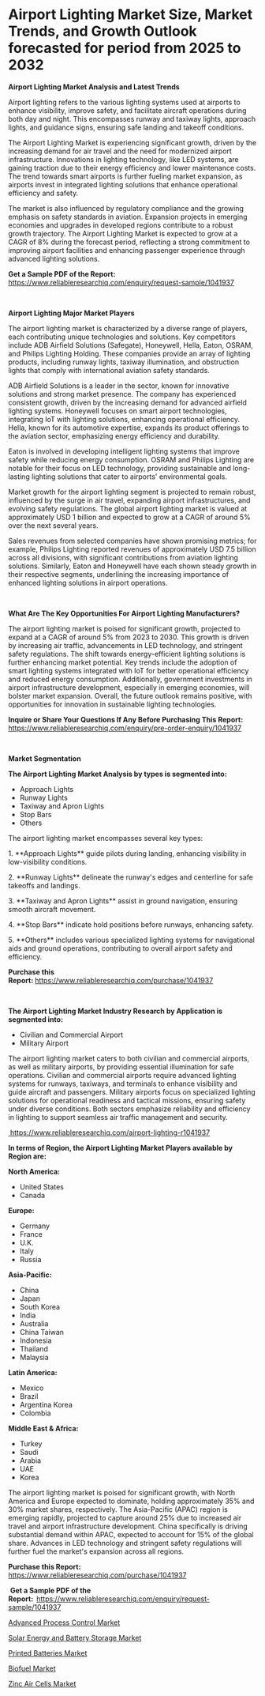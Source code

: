 <p><h1>Airport Lighting Market Size, Market Trends, and Growth Outlook forecasted for period from 2025 to 2032</h1></p><p><strong>Airport Lighting Market Analysis and Latest Trends</strong></p>
<p><p>Airport lighting refers to the various lighting systems used at airports to enhance visibility, improve safety, and facilitate aircraft operations during both day and night. This encompasses runway and taxiway lights, approach lights, and guidance signs, ensuring safe landing and takeoff conditions.</p><p>The Airport Lighting Market is experiencing significant growth, driven by the increasing demand for air travel and the need for modernized airport infrastructure. Innovations in lighting technology, like LED systems, are gaining traction due to their energy efficiency and lower maintenance costs. The trend towards smart airports is further fueling market expansion, as airports invest in integrated lighting solutions that enhance operational efficiency and safety.</p><p>The market is also influenced by regulatory compliance and the growing emphasis on safety standards in aviation. Expansion projects in emerging economies and upgrades in developed regions contribute to a robust growth trajectory. The Airport Lighting Market is expected to grow at a CAGR of 8% during the forecast period, reflecting a strong commitment to improving airport facilities and enhancing passenger experience through advanced lighting solutions.</p></p>
<p><strong>Get a Sample PDF of the Report:&nbsp;</strong> <a href="https://www.reliableresearchiq.com/enquiry/request-sample/1041937?utm_campaign=1129&utm_medium=2&utm_source=Github&utm_content=ia&utm_term=07042025&utm_id=airport-lighting">https://www.reliableresearchiq.com/enquiry/request-sample/1041937</a></p>
<p>&nbsp;</p>
<p><strong>Airport Lighting Major Market Players</strong></p>
<p><p>The airport lighting market is characterized by a diverse range of players, each contributing unique technologies and solutions. Key competitors include ADB Airfield Solutions (Safegate), Honeywell, Hella, Eaton, OSRAM, and Philips Lighting Holding. These companies provide an array of lighting products, including runway lights, taxiway illumination, and obstruction lights that comply with international aviation safety standards.</p><p>ADB Airfield Solutions is a leader in the sector, known for innovative solutions and strong market presence. The company has experienced consistent growth, driven by the increasing demand for advanced airfield lighting systems. Honeywell focuses on smart airport technologies, integrating IoT with lighting solutions, enhancing operational efficiency. Hella, known for its automotive expertise, expands its product offerings to the aviation sector, emphasizing energy efficiency and durability.</p><p>Eaton is involved in developing intelligent lighting systems that improve safety while reducing energy consumption. OSRAM and Philips Lighting are notable for their focus on LED technology, providing sustainable and long-lasting lighting solutions that cater to airports' environmental goals.</p><p>Market growth for the airport lighting segment is projected to remain robust, influenced by the surge in air travel, expanding airport infrastructures, and evolving safety regulations. The global airport lighting market is valued at approximately USD 1 billion and expected to grow at a CAGR of around 5% over the next several years.</p><p>Sales revenues from selected companies have shown promising metrics; for example, Philips Lighting reported revenues of approximately USD 7.5 billion across all divisions, with significant contributions from aviation lighting solutions. Similarly, Eaton and Honeywell have each shown steady growth in their respective segments, underlining the increasing importance of enhanced lighting solutions in airport operations.</p></p>
<p>&nbsp;</p>
<p><strong>What Are The Key Opportunities For Airport Lighting Manufacturers?</strong></p>
<p><p>The airport lighting market is poised for significant growth, projected to expand at a CAGR of around 5% from 2023 to 2030. This growth is driven by increasing air traffic, advancements in LED technology, and stringent safety regulations. The shift towards energy-efficient lighting solutions is further enhancing market potential. Key trends include the adoption of smart lighting systems integrated with IoT for better operational efficiency and reduced energy consumption. Additionally, government investments in airport infrastructure development, especially in emerging economies, will bolster market expansion. Overall, the future outlook remains positive, with opportunities for innovation in sustainable lighting technologies.</p></p>
<p><strong>Inquire or Share Your Questions If Any Before Purchasing This Report:</strong> <a href="https://www.reliableresearchiq.com/enquiry/pre-order-enquiry/1041937?utm_campaign=1129&utm_medium=2&utm_source=Github&utm_content=ia&utm_term=07042025&utm_id=airport-lighting">https://www.reliableresearchiq.com/enquiry/pre-order-enquiry/1041937</a></p>
<p>&nbsp;</p>
<p><strong>Market Segmentation</strong></p>
<p><strong>The Airport Lighting Market Analysis by types is segmented into:</strong></p>
<p><ul><li>Approach Lights</li><li>Runway Lights</li><li>Taxiway and Apron Lights</li><li>Stop Bars</li><li>Others</li></ul></p>
<p><p>The airport lighting market encompasses several key types: </p><p>1. **Approach Lights** guide pilots during landing, enhancing visibility in low-visibility conditions. </p><p>2. **Runway Lights** delineate the runway's edges and centerline for safe takeoffs and landings.</p><p>3. **Taxiway and Apron Lights** assist in ground navigation, ensuring smooth aircraft movement.</p><p>4. **Stop Bars** indicate hold positions before runways, enhancing safety. </p><p>5. **Others** includes various specialized lighting systems for navigational aids and ground operations, contributing to overall airport safety and efficiency.</p></p>
<p><strong>Purchase this Report:&nbsp;</strong><a href="https://www.reliableresearchiq.com/purchase/1041937?utm_campaign=1129&utm_medium=2&utm_source=Github&utm_content=ia&utm_term=07042025&utm_id=airport-lighting">https://www.reliableresearchiq.com/purchase/1041937</a></p>
<p>&nbsp;</p>
<p><strong>The Airport Lighting Market Industry Research by Application is segmented into:</strong></p>
<p><ul><li>Civilian and Commercial Airport</li><li>Military Airport</li></ul></p>
<p><p>The airport lighting market caters to both civilian and commercial airports, as well as military airports, by providing essential illumination for safe operations. Civilian and commercial airports require advanced lighting systems for runways, taxiways, and terminals to enhance visibility and guide aircraft and passengers. Military airports focus on specialized lighting solutions for operational readiness and tactical missions, ensuring safety under diverse conditions. Both sectors emphasize reliability and efficiency in lighting to support seamless air traffic management and security.</p></p>
<p><a href="https://www.reliableresearchiq.com/airport-lighting-r1041937?utm_campaign=1129&utm_medium=2&utm_source=Github&utm_content=ia&utm_term=07042025&utm_id=airport-lighting">&nbsp;https://www.reliableresearchiq.com/airport-lighting-r1041937</a></p>
<p><strong>In terms of Region, the Airport Lighting Market Players available by Region are:</strong></p>
<p>
    <p> <strong> North America: </strong>
        <ul>
            <li>United States</li>
            <li>Canada</li>
        </ul>
        </p> 
    <p> <strong> Europe: </strong>
        <ul>
            <li>Germany</li>
            <li>France</li>
            <li>U.K.</li>
            <li>Italy</li>
            <li>Russia</li>
        </ul>
        </p> 
    <p> <strong> Asia-Pacific: </strong>
        <ul>
            <li>China</li>
            <li>Japan</li>
            <li>South Korea</li>
            <li>India</li>
            <li>Australia</li>
            <li>China Taiwan</li>
            <li>Indonesia</li>
            <li>Thailand</li>
            <li>Malaysia</li>
        </ul>
        </p> 
    <p> <strong> Latin America: </strong>
        <ul>
            <li>Mexico</li>
            <li>Brazil</li>
            <li>Argentina Korea</li>
            <li>Colombia</li>
        </ul>
        </p> 
    <p> <strong> Middle East & Africa: </strong>
        <ul>
            <li>Turkey</li>
            <li>Saudi</li>
            <li>Arabia</li>
            <li>UAE</li>
            <li>Korea</li>
        </ul>
    </p>
    </p>
<p><p>The airport lighting market is poised for significant growth, with North America and Europe expected to dominate, holding approximately 35% and 30% market shares, respectively. The Asia-Pacific (APAC) region is emerging rapidly, projected to capture around 25% due to increased air travel and airport infrastructure development. China specifically is driving substantial demand within APAC, expected to account for 15% of the global share. Advances in LED technology and stringent safety regulations will further fuel the market's expansion across all regions.</p></p>
<p><strong>Purchase this Report: </strong><a href="https://www.reliableresearchiq.com/purchase/1041937?utm_campaign=1129&utm_medium=2&utm_source=Github&utm_content=ia&utm_term=07042025&utm_id=airport-lighting">https://www.reliableresearchiq.com/purchase/1041937</a></p>
<p>&nbsp;<strong>Get a Sample PDF of the Report:&nbsp;&nbsp;</strong><a href="https://www.reliableresearchiq.com/enquiry/request-sample/1041937?utm_campaign=1129&utm_medium=2&utm_source=Github&utm_content=ia&utm_term=07042025&utm_id=airport-lighting">https://www.reliableresearchiq.com/enquiry/request-sample/1041937</a></p>
<p><strong></strong></p>
<p><p><a href="https://github.com/stunzkocotpv/Market-Research-Report-List-1/blob/main/advanced-process-control-market.md?utm_campaign=1129&utm_medium=2&utm_source=Github&utm_content=ia&utm_term=07042025&utm_id=airport-lighting">Advanced Process Control Market</a></p><p><a href="https://github.com/trenkkwasek84/Market-Research-Report-List-1/blob/main/solar-energy-and-battery-storage-market.md?utm_campaign=1129&utm_medium=2&utm_source=Github&utm_content=ia&utm_term=07042025&utm_id=airport-lighting">Solar Energy and Battery Storage Market</a></p><p><a href="https://github.com/snapetylerho/Market-Research-Report-List-1/blob/main/printed-batteries-market.md?utm_campaign=1129&utm_medium=2&utm_source=Github&utm_content=ia&utm_term=07042025&utm_id=airport-lighting">Printed Batteries Market</a></p><p><a href="https://github.com/sulvantomppa/Market-Research-Report-List-1/blob/main/biofuel-market.md?utm_campaign=1129&utm_medium=2&utm_source=Github&utm_content=ia&utm_term=07042025&utm_id=airport-lighting">Biofuel Market</a></p><p><a href="https://github.com/iwanesucices/Market-Research-Report-List-1/blob/main/zinc-air-cells-market.md?utm_campaign=1129&utm_medium=2&utm_source=Github&utm_content=ia&utm_term=07042025&utm_id=airport-lighting">Zinc Air Cells Market</a></p></p>